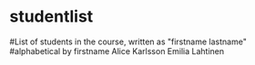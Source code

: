 # studentlist
#List of students in the course, written as "firstname lastname"
#alphabetical by firstname
Alice Karlsson
Emilia Lahtinen


